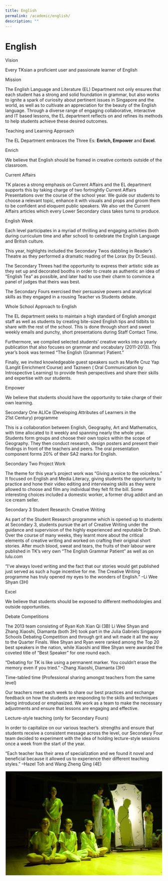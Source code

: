 ```yaml
---
title: English
permalink: /academic/english/
description: ""
---
```

# English
Vision

Every TKsian a proficient user and passionate learner of English

Mission

The English Language and Literature (EL) Department not only ensures that each student has a strong and solid foundation in grammar, but also works to ignite a spark of curiosity about pertinent issues in Singapore and the world, as well as to cultivate an appreciation for the beauty of the English language. Through a diverse range of engaging collaborative, interactive and IT based lessons, the EL department reflects on and refines its methods to help students achieve these desired outcomes.

Teaching and Learning Approach

The EL Department embraces the Three Es: **Enrich, Empower** and **Excel**.

Enrich

We believe that English should be framed in creative contexts outside of the classroom.

Current Affairs

TK places a strong emphasis on Current Affairs and the EL department supports this by taking charge of two fortnightly Current Affairs Presentations over the course of the school year. We guide our students to choose a relevant topic, enhance it with visuals and props and groom them to be confident and eloquent public speakers. We also vet the Current Affairs articles which every Lower Secondary class takes turns to produce.

English Week

Each level participates in a myriad of thrilling and engaging activities (both during curriculum time and after school) to celebrate the English Language and British culture.

This year, highlights included the Secondary Twos dabbling in Reader’s Theatre as they performed a dramatic reading of the Lorax (by Dr.Seuss).

The Secondary Threes had the opportunity to express their artistic side as they set up and decorated booths in order to create as authentic an idea of “English Tea” as possible, and later had to use their charm to convince a panel of judges that theirs was best.

The Secondary Fours exercised their persuasive powers and analytical skills as they engaged in a rousing Teacher vs Students debate.

Whole School Approach to English

The EL department seeks to maintain a high standard of English amongst staff as well as students by creating bite-sized English tips and tidbits to share with the rest of the school. This is done through short and sweet weekly emails and punchy, short presentations during Staff Contact Time.

Furthermore, we compiled selected students’ creative works into a yearly publication that also focuses on grammar and vocabulary (2011-2013). This year’s book was termed “The English (Grammar) Patient.”

Finally, we invited knowledgeable guest speakers such as Marife Cruz Yap (Langlit Enrichment Course) and Tazneen ( Oral Communication by Introspective Learning) to provide fresh perspectives and share their skills and expertise with our students.

Empower

We believe that students should have the opportunity to take charge of their own learning.

Secondary One ALICe (Developing Attributes of Learners in the 21st Century) programme

This is a collaboration between English, Geography, Art and Mathematics, with time allocated to it weekly and spanning nearly the whole year. Students form groups and choose their own topics within the scope of Geography. They then conduct research, design posters and present their findings in front of the teachers and peers. The oral presentation component forms 20% of their SA2 marks for English.

Secondary Two Project Work

The theme for this year’s project work was “Giving a voice to the voiceless.” It focused on English and Media Literacy, giving students the opportunity to practice and hone their video editing and interviewing skills as they were allowed to choose and film any individual they felt fit the bill. Some interesting choices included a domestic worker, a former drug addict and an ice cream seller.

Secondary 3 Student Research: Creative Writing

As part of the Student Research programme which is opened up to students at Secondary 3, students pursue the art of Creative Writing under the guidance and supervision of the highly experienced and reputable Dr Shah. Over the course of many weeks, they learnt more about the critical elements of creative writing and worked on crafting their original short stories. After much blood, sweat and tears, the fruits of their labour were published in TK’s very own “The English Grammar Patient” as well as on lulu.com

“I’ve always loved writing and the fact that our stories would get published just served as such a huge incentive for me. The Creative Writing programme has truly opened my eyes to the wonders of English.” –Li Wee Shyan (3H)

Excel

We believe that students should be exposed to different methodologies and outside opportunities.

Debate Competitions

The 2013 team consisting of Ryan Koh Xian Qi (3B) Li Wee Shyan and Zhang Xiaoshi, Diamanta (both 3H) took part in the Julia Gabriels Singapore Schools Debating Competition and through grit and wit made it all the way to the Quarter Finals. Wee Shyan and Ryan were ranked among the Top 20 best speakers in the nation, while Xiaoshi and Wee Shyan were awarded the coveted title of “Best Speaker” for one round each.

“Debating for TK is like using a permanent marker. You couldn’t erase the memory even if you tried.” –Zhang Xiaoshi, Diamanta (3H)

Time-tabled time (Professional sharing amongst teachers from the same level)

Our teachers meet each week to share our best practices and exchange feedback on how the students are responding to the skills and techniques being introduced or emphasized. We work as a team to make the necessary adjustments and ensure that lessons are engaging and effective.

Lecture-style teaching (only for Secondary Fours)

In order to capitalize on our various teacher’s  strengths and ensure that students receive a consistent message across the level, our Secondary Four team decided to experiment with the idea of holding lecture-style sessions once a week from the start of the year.

“Each teacher has their area of specialization and we found it novel and beneficial because it allowed us to experience their different teaching styles.” –Hazel Toh and Wang Zheng Qing (4E)

![](/images/Academic/1-8.jpg)